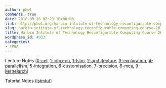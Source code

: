```yaml
---
author: phwl
comments: true
date: 2018-09-26 02:29:10+00:00
link: http://phwl.org/harbin-intitute-of-technology-reconfigurable-computing-course-2018/
slug: harbin-intitute-of-technology-reconfigurable-computing-course-2018
title: Harbin Intitute of Technology Reconfigurable Computing Course 2018
wordpress_id: 4033
categories:
- FPGA
---
```


Lecture Notes ([0-cel](http://phwl.org/wp-content/uploads/2018/09/0-cel.pdf), [1-intro-cn](http://phwl.org/wp-content/uploads/2018/09/1-intro-cn.pdf), [1-lstm](http://phwl.org/wp-content/uploads/2018/09/1-lstm.pdf), [2-architecture](http://phwl.org/wp-content/uploads/2018/09/2-architecture.pdf), [3-exploration](http://phwl.org/wp-content/uploads/2018/09/3-exploration.pdf), [4-parallelism](http://phwl.org/wp-content/uploads/2018/09/4-parallelism.pdf), [5-integration](http://phwl.org/wp-content/uploads/2018/09/5-integration.pdf), [6-customisation](http://phwl.org/wp-content/uploads/2018/09/6-customisation.pdf), [7-precision](http://phwl.org/wp-content/uploads/2018/09/7-precision.pdf), [8-mca](http://phwl.org/wp-content/uploads/2018/09/8-mca.pdf), [9-kernelarch](http://phwl.org/wp-content/uploads/2018/09/9-kernelarch.pdf))


Tutorial Notes ([lstmtut](https://github.com/phwl/hlslstm/blob/master/lstmtut.pdf))
